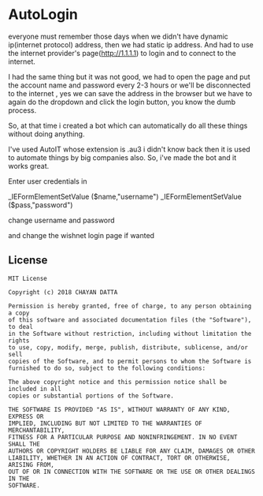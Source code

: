 # AutoLogin
everyone must remember those days when we didn't have dynamic ip(internet protocol) address, then we had static ip address. And had to use the internet provider's page(http://1.1.1.1) to login and to connect to the internet.

I had the same thing but it was not good, we had to open the page and put the account name and password every 2-3 hours or we'll be disconnected to the internet , yes we can save the address in the browser but we have to again do the dropdown and click the login button, you know the dumb process.

So, at that time i created a bot which can automatically do all these things without doing anything.

I've used AutoIT whose extension is .au3 i didn't know back then it is used to automate things by big companies also.
So, i've made the bot and it works great.

Enter user credentials in 

_IEFormElementSetValue ($name,"username")
_IEFormElementSetValue ($pass,"password")

change username and password

and change the wishnet login page if wanted

## License

    MIT License

    Copyright (c) 2018 CHAYAN DATTA

    Permission is hereby granted, free of charge, to any person obtaining a copy
    of this software and associated documentation files (the "Software"), to deal
    in the Software without restriction, including without limitation the rights
    to use, copy, modify, merge, publish, distribute, sublicense, and/or sell
    copies of the Software, and to permit persons to whom the Software is
    furnished to do so, subject to the following conditions:

    The above copyright notice and this permission notice shall be included in all
    copies or substantial portions of the Software.

    THE SOFTWARE IS PROVIDED "AS IS", WITHOUT WARRANTY OF ANY KIND, EXPRESS OR
    IMPLIED, INCLUDING BUT NOT LIMITED TO THE WARRANTIES OF MERCHANTABILITY,
    FITNESS FOR A PARTICULAR PURPOSE AND NONINFRINGEMENT. IN NO EVENT SHALL THE
    AUTHORS OR COPYRIGHT HOLDERS BE LIABLE FOR ANY CLAIM, DAMAGES OR OTHER
    LIABILITY, WHETHER IN AN ACTION OF CONTRACT, TORT OR OTHERWISE, ARISING FROM,
    OUT OF OR IN CONNECTION WITH THE SOFTWARE OR THE USE OR OTHER DEALINGS IN THE
    SOFTWARE.


